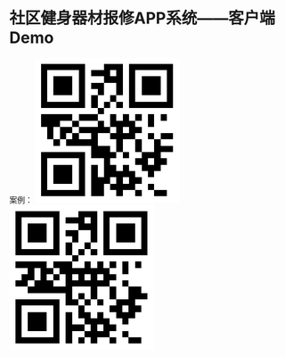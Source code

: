 # 社区健身器材报修APP系统——客户端Demo
案例：
![双卫大转轮](https://github.com/ghost0zxc/app_equipment_client/blob/master/3.png)
![太极揉推器](https://github.com/ghost0zxc/app_equipment_client/blob/master/4.png)
